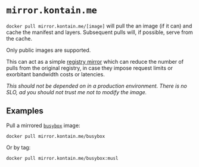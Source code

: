 # `mirror.kontain.me`

`docker pull mirror.kontain.me/[image]` will pull the an image (if it can) and
cache the manifest and layers. Subsequent pulls will, if possible, serve from
the cache.

Only public images are supported.

This can act as a simple [registry
mirror](https://docs.docker.com/registry/recipes/mirror/) which can reduce the
number of pulls from the original registry, in case they impose request limits
or exorbitant bandwidth costs or latencies.

_This should not be depended on in a production environment. There is no SLO,
ad you should not trust me not to modify the image._

## Examples

Pull a mirrored [`busybox`](https://hub.docker.com/_/busybox) image:

```
docker pull mirror.kontain.me/busybox
```

Or by tag:

```
docker pull mirror.kontain.me/busybox:musl
```
